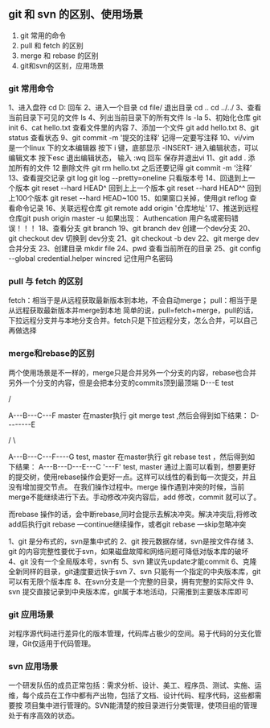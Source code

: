 ## git 和 svn 的区别、使用场景

1. git 常用的命令
2. pull 和 fetch 的区别
3. merge 和 rebase 的区别
4. git和svn的区别，应用场景



### git 常用命令

1、进入盘符 cd D: 回车
2、进入一个目录 cd file/ 退出目录 cd .. cd ../../
3、查看当前目录下可见的文件 ls
4、列出当前目录下的所有文件 ls -la
5、初始化仓库 git init
6、cat hello.txt 查看文件里的内容
7、添加一个文件 git add hello.txt
8、git status 查看状态
9、git commit -m '提交的注释' 记得一定要写注释
10、vi/vim 是一个linux 下的文本编辑器
按下 i 键，底部显示 -INSERT- 进入编辑状态，可以编辑文本
按下esc 退出编辑状态， 输入 :wq 回车 保存并退出vi
11、git add . 添加所有的文件
12 删除文件 git rm hello.txt 之后还要记得 git commit -m ‘注释’
13、查看提交记录 git log
git log --pretty=oneline 只看版本号
14、回退到上一个版本 git reset --hard HEAD^
回到上上一个版本 git reset --hard HEAD^^
回到上100个版本 git reset --hard HEAD~100
15、如果窗口关掉，使用git reflog 查看命令记录
16、关联远程仓库 git remote add origin '仓库地址'
17、推送到远程仓库git push origin master -u
如果出现： Authencation 用户名或密码错误！！！
18、查看分支 git branch
19、git branch dev 创建一个dev分支
20、git checkout dev 切换到 dev分支
21、git checkout -b dev
22、git merge dev 合并分支
23、创建目录 mkdir file
24、pwd 查看当前所在的目录
25、git config --global credential.helper wincred 记住用户名密码

### pull 与 fetch 的区别

fetch：相当于是从远程获取最新版本到本地，不会自动merge；
pull：相当于是从远程获取最新版本并merge到本地
简单的说，pull=fetch+merge，pull的话，下拉远程分支并与本地分支合并。fetch只是下拉远程分支，怎么合并，可以自己再做选择

### merge和rebase的区别

两个使用场景是不一样的，merge只是合并另外一个分支的内容，rebase也合并另外一个分支的内容，但是会把本分支的commits顶到最顶端
D---E test

/

A---B---C---F master
在master执行 git merge test ,然后会得到如下结果：
D--------E

/ \

A---B---C---F----G test, master
在master执行 git rebase test ，然后得到如下结果：
A---B---D---E---C '---F' test, master
通过上面可以看到，想要更好的提交树，使用rebase操作会更好一点。这样可以线性的看到每一次提交，并且没有增加提交节点。
在我们操作过程中。merge 操作遇到冲突的时候，当前merge不能继续进行下去。手动修改冲突内容后，add 修改，commit 就可以了。

而rebase 操作的话，会中断rebase,同时会提示去解决冲突。解决冲突后,将修改add后执行git rebase —continue继续操作，或者git rebase —skip忽略冲突


1、git 是分布式的，svn是集中式的
2、git 按元数据存储，svn是按文件存储
3、git 的内容完整性要优于svn，如果磁盘故障和网络问题可降低对版本库的破坏
4、git 没有一个全局版本号，svn有
5、svn 建议先update才能commit
6、克隆全新同样的目录，git速度要远快于svn
7、svn 只能有一个指定的中央版本库，git可以有无限个版本库
8、在svn分支是一个完整的目录，拥有完整的实际文件
9、svn 提交直接记录到中央版本库，git属于本地活动，只需推到主要版本库即可

### git 应用场景

对程序源代码进行差异化的版本管理，代码库占极少的空间。易于代码的分支化管理，Git仅适用于代码管理。

### svn 应用场景

一个研发队伍的成员正常包括：需求分析、设计、美工、程序员、测试、实施、运维，每个成员在工作中都有产出物，包括了文档、设计代码、程序代码，这些都需要按
项目集中进行管理的。SVN能清楚的按目录进行分类管理，使项目组的管理处于有序高效的状态。
